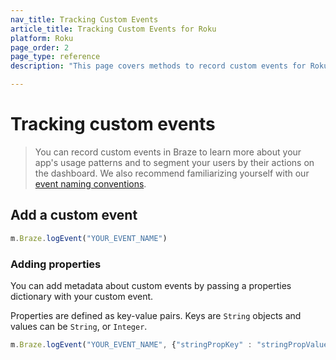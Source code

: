 ```yaml
---
nav_title: Tracking Custom Events
article_title: Tracking Custom Events for Roku
platform: Roku
page_order: 2
page_type: reference
description: "This page covers methods to record custom events for Roku via the Braze SDK."

---
```


# Tracking custom events

> You can record custom events in Braze to learn more about your app's usage patterns and to segment your users by their actions on the dashboard. We also recommend familiarizing yourself with our [event naming conventions]({{site.baseurl}}/user_guide/data_and_analytics/custom_data/event_naming_conventions/).

## Add a custom event

```javascript
m.Braze.logEvent("YOUR_EVENT_NAME")
```

### Adding properties

You can add metadata about custom events by passing a properties dictionary with your custom event.

Properties are defined as key-value pairs.  Keys are `String` objects and values can be `String`, or `Integer`.

```javascript
m.Braze.logEvent("YOUR_EVENT_NAME", {"stringPropKey" : "stringPropValue", "intPropKey" : Integer intPropValue})
```
